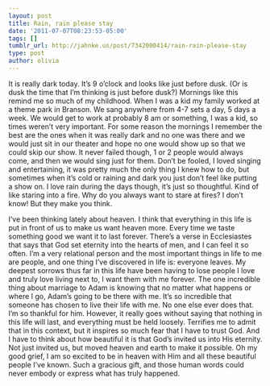 ```yaml
---
layout: post
title: Rain, rain please stay
date: '2011-07-07T08:23:53-05:00'
tags: []
tumblr_url: http://jahnke.us/post/7342000414/rain-rain-please-stay
type: post
author: olivia
---
```


It is really dark today. It’s 9 o’clock and looks like just before dusk. (Or is dusk the time that I’m thinking is just before dusk?) Mornings like this remind me so much of my childhood. When I was a kid my family worked at a theme park in Branson. We sang anywhere from 4-7 sets a day, 5 days a week. We would get to work at probably 8 am or something, I was a kid, so times weren’t very important. For some reason the mornings I remember the best are the ones when it was really dark and no one was there and we would just sit in our theater and hope no one would show up so that we could skip our show. It never failed though, 1 or 2 people would always come, and then we would sing just for them. Don’t be fooled, I loved singing and entertaining, it was pretty much the only thing I knew how to do, but sometimes when it’s cold or raining and dark you just don’t feel like putting a show on. I love rain during the days though, it’s just so thoughtful. Kind of like staring into a fire. Why do you always want to stare at fires? I don’t know! But they make you think. 

I’ve been thinking lately about heaven. I think that everything in this life is put in front of us to make us want heaven more. Every time we taste something good we want it to last forever. There’s a verse in Ecclesiastes that says that God set eternity into the hearts of men, and I can feel it so often. I’m a very relational person and the most important things in life to me are people, and one thing I’ve discovered in life is: everyone leaves. My deepest sorrows thus far in this life have been having to lose people I love and truly love living next to, I want them with me forever. The one incredible thing about marriage to Adam is knowing that no matter what happens or where I go, Adam’s going to be there with me. It’s so incredible that someone has chosen to live their life with me. No one else ever does that. I’m so thankful for him. However, it really goes without saying that nothing in this life will last, and everything must be held loosely. Terrifies me to admit that in this context, but it inspires so much fear that I have to trust God. And I have to think about how beautiful it is that God’s invited us into His eternity. Not just invited us, but moved heaven and earth to make it possible. Oh my good grief, I am so excited to be in heaven with Him and all these beautiful people I’ve known. Such a gracious gift, and those human words could never embody or express what has truly happened. 

